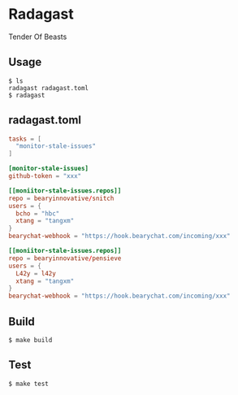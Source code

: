 # Radagast

Tender Of Beasts

## Usage

```
$ ls
radagast radagast.toml
$ radagast
```

## radagast.toml

```toml
tasks = [
  "monitor-stale-issues"
]

[monitor-stale-issues]
github-token = "xxx"

[[moniitor-stale-issues.repos]]
repo = bearyinnovative/snitch
users = {
  bcho = "hbc"
  xtang = "tangxm"
}
bearychat-webhook = "https://hook.bearychat.com/incoming/xxx"

[[moniitor-stale-issues.repos]]
repo = bearyinnovative/pensieve
users = {
  L42y = l42y
  xtang = "tangxm"
}
bearychat-webhook = "https://hook.bearychat.com/incoming/xxx"
```

## Build

```
$ make build
```

## Test

```
$ make test
```
